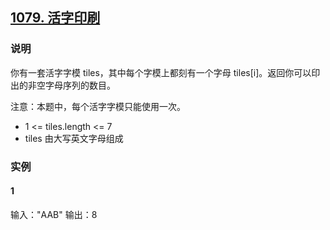 ## [1079. 活字印刷](https://leetcode-cn.com/problems/letter-tile-possibilities/)

### 说明
你有一套活字字模 tiles，其中每个字模上都刻有一个字母 tiles[i]。返回你可以印出的非空字母序列的数目。

注意：本题中，每个活字字模只能使用一次。

* 1 <= tiles.length <= 7
* tiles 由大写英文字母组成

### 实例
#### 1
输入："AAB"
输出：8